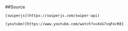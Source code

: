 ##Source


    [swiperjs](https://swiperjs.com/swiper-api)

    (youtube)[https://www.youtube.com/watch?v=XxG7vqFecR8]




